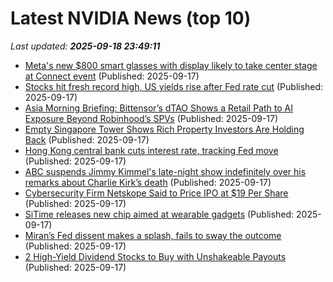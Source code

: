 # Latest NVIDIA News (top 10)
_Last updated: **2025-09-18 23:49:11**_

- [Meta's new $800 smart glasses with display likely to take center stage at Connect event](https://biztoc.com/x/b01bdaab2a91ce79) (Published: 2025-09-17)
- [Stocks hit fresh record high, US yields rise after Fed rate cut](https://biztoc.com/x/1d864d194c91ef30) (Published: 2025-09-17)
- [Asia Morning Briefing: Bittensor’s dTAO Shows a Retail Path to AI Exposure Beyond Robinhood’s SPVs](https://www.coindesk.com/markets/2025/09/18/asia-morning-briefing-bittensor-s-dtao-shows-a-retail-path-to-ai-exposure-beyond-robinhood-s-spvs) (Published: 2025-09-17)
- [Empty Singapore Tower Shows Rich Property Investors Are Holding Back](https://biztoc.com/x/faec730a7f261d2f) (Published: 2025-09-17)
- [Hong Kong central bank cuts interest rate, tracking Fed move](https://biztoc.com/x/f4502cf4966f2836) (Published: 2025-09-17)
- [ABC suspends Jimmy Kimmel's late-night show indefinitely over his remarks about Charlie Kirk’s death](https://biztoc.com/x/873b732dc3444909) (Published: 2025-09-17)
- [Cybersecurity Firm Netskope Said to Price IPO at $19 Per Share](https://biztoc.com/x/0ca9e37bda86ca9f) (Published: 2025-09-17)
- [SiTime releases new chip aimed at wearable gadgets](https://biztoc.com/x/72b2f63aa815c746) (Published: 2025-09-17)
- [Miran’s Fed dissent makes a splash, fails to sway the outcome](https://biztoc.com/x/acde9445154289ef) (Published: 2025-09-17)
- [2 High-Yield Dividend Stocks to Buy with Unshakeable Payouts](https://biztoc.com/x/345e14c6d8098969) (Published: 2025-09-17)
